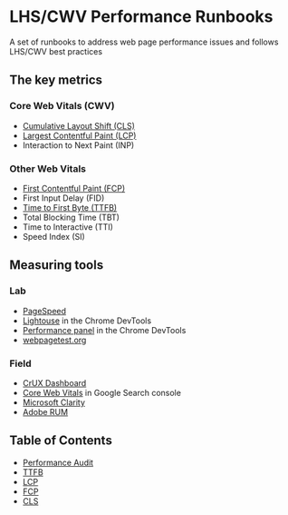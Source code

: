 # LHS/CWV Performance Runbooks

A set of runbooks to address web page performance issues and follows LHS/CWV best practices

## The key metrics

### Core Web Vitals (CWV)

- [Cumulative Layout Shift (CLS)](./cls.md)
- [Largest Contentful Paint (LCP)](./lcp.md)
- Interaction to Next Paint (INP)

### Other Web Vitals

- [First Contentful Paint (FCP)](./fcp.md)
- First Input Delay (FID)
- [Time to First Byte (TTFB)](./ttfb.md)
- Total Blocking Time (TBT)
- Time to Interactive (TTI)
- Speed Index (SI)


## Measuring tools

### Lab
- [PageSpeed](https://pagespeed.web.dev/)
- [Lightouse](https://developer.chrome.com/docs/lighthouse/overview#devtools) in the Chrome DevTools
- [Performance panel](https://developer.chrome.com/docs/devtools/performance/overview) in the Chrome DevTools 
- [webpagetest.org]()

### Field
- [CrUX Dashboard](https://developer.chrome.com/docs/crux/dashboard)
- [Core Web Vitals](https://www.debugbear.com/blog/search-console-core-web-vitals) in Google Search console
- [Microsoft Clarity](https://learn.microsoft.com/en-us/clarity/insights/performance-widget)
- [Adobe RUM](https://www.aem.live/docs/rum)

## Table of Contents

- [Performance Audit](./performance-audit.md)
- [TTFB](./ttfb.md)
- [LCP](./lcp.md)
- [FCP](./fcp.md)
- [CLS](./cls.md)